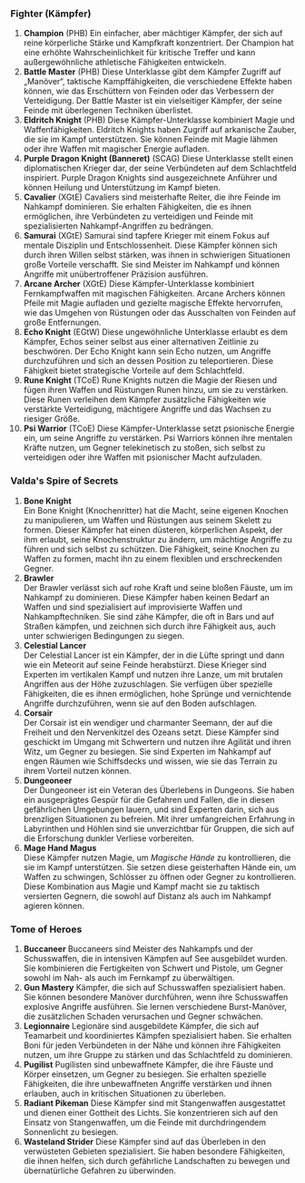 
### **Fighter (Kämpfer)**

1. **Champion** (PHB)
   Ein einfacher, aber mächtiger Kämpfer, der sich auf reine körperliche Stärke und Kampfkraft konzentriert. Der Champion hat eine erhöhte Wahrscheinlichkeit für kritische Treffer und kann außergewöhnliche athletische Fähigkeiten entwickeln.
    <br/>
2. **Battle Master** (PHB)
   Diese Unterklasse gibt dem Kämpfer Zugriff auf „Manöver“, taktische Kampffähigkeiten, die verschiedene Effekte haben können, wie das Erschüttern von Feinden oder das Verbessern der Verteidigung. Der Battle Master ist ein vielseitiger Kämpfer, der seine Feinde mit überlegenen Techniken überlistet.
    <br/>
3. **Eldritch Knight** (PHB)
   Diese Kämpfer-Unterklasse kombiniert Magie und Waffenfähigkeiten. Eldritch Knights haben Zugriff auf arkanische Zauber, die sie im Kampf unterstützen. Sie können Feinde mit Magie lähmen oder ihre Waffen mit magischer Energie aufladen.
    <br/>
4. **Purple Dragon Knight (Banneret)** (SCAG)
   Diese Unterklasse stellt einen diplomatischen Krieger dar, der seine Verbündeten auf dem Schlachtfeld inspiriert. Purple Dragon Knights sind ausgezeichnete Anführer und können Heilung und Unterstützung im Kampf bieten.
    <br/>
5. **Cavalier** (XGtE)
   Cavaliers sind meisterhafte Reiter, die ihre Feinde im Nahkampf dominieren. Sie erhalten Fähigkeiten, die es ihnen ermöglichen, ihre Verbündeten zu verteidigen und Feinde mit spezialisierten Nahkampf-Angriffen zu bedrängen.
    <br/>
6. **Samurai** (XGtE)
   Samurai sind tapfere Krieger mit einem Fokus auf mentale Disziplin und Entschlossenheit. Diese Kämpfer können sich durch ihren Willen selbst stärken, was ihnen in schwierigen Situationen große Vorteile verschafft. Sie sind Meister im Nahkampf und können Angriffe mit unübertroffener Präzision ausführen.
    <br/>
7. **Arcane Archer** (XGtE)
   Diese Kämpfer-Unterklasse kombiniert Fernkampfwaffen mit magischen Fähigkeiten. Arcane Archers können Pfeile mit Magie aufladen und gezielte magische Effekte hervorrufen, wie das Umgehen von Rüstungen oder das Ausschalten von Feinden auf große Entfernungen.
    <br/>
8. **Echo Knight** (EGtW)
   Diese ungewöhnliche Unterklasse erlaubt es dem Kämpfer, Echos seiner selbst aus einer alternativen Zeitlinie zu beschwören. Der Echo Knight kann sein Echo nutzen, um Angriffe durchzuführen und sich an dessen Position zu teleportieren. Diese Fähigkeit bietet strategische Vorteile auf dem Schlachtfeld.
    <br/>
9. **Rune Knight** (TCoE)
   Rune Knights nutzen die Magie der Riesen und fügen ihren Waffen und Rüstungen Runen hinzu, um sie zu verstärken. Diese Runen verleihen dem Kämpfer zusätzliche Fähigkeiten wie verstärkte Verteidigung, mächtigere Angriffe und das Wachsen zu riesiger Größe.
    <br/>
10. **Psi Warrior** (TCoE)
    Diese Kämpfer-Unterklasse setzt psionische Energie ein, um seine Angriffe zu verstärken. Psi Warriors können ihre mentalen Kräfte nutzen, um Gegner telekinetisch zu stoßen, sich selbst zu verteidigen oder ihre Waffen mit psionischer Macht aufzuladen.
    <br/>

### **Valda's Spire of Secrets**

1. **Bone Knight**  
    Ein Bone Knight (Knochenritter) hat die Macht, seine eigenen Knochen zu manipulieren, um Waffen und Rüstungen aus seinem Skelett zu formen. Dieser Kämpfer hat einen düsteren, körperlichen Aspekt, der ihm erlaubt, seine Knochenstruktur zu ändern, um mächtige Angriffe zu führen und sich selbst zu schützen. Die Fähigkeit, seine Knochen zu Waffen zu formen, macht ihn zu einem flexiblen und erschreckenden Gegner.
    <br/>
2. **Brawler**  
    Der Brawler verlässt sich auf rohe Kraft und seine bloßen Fäuste, um im Nahkampf zu dominieren. Diese Kämpfer haben keinen Bedarf an Waffen und sind spezialisiert auf improvisierte Waffen und Nahkampftechniken. Sie sind zähe Kämpfer, die oft in Bars und auf Straßen kämpfen, und zeichnen sich durch ihre Fähigkeit aus, auch unter schwierigen Bedingungen zu siegen.
    <br/>
3. **Celestial Lancer**  
    Der Celestial Lancer ist ein Kämpfer, der in die Lüfte springt und dann wie ein Meteorit auf seine Feinde herabstürzt. Diese Krieger sind Experten im vertikalen Kampf und nutzen ihre Lanze, um mit brutalen Angriffen aus der Höhe zuzuschlagen. Sie verfügen über spezielle Fähigkeiten, die es ihnen ermöglichen, hohe Sprünge und vernichtende Angriffe durchzuführen, wenn sie auf den Boden aufschlagen.
    <br/>
4. **Corsair**  
    Der Corsair ist ein wendiger und charmanter Seemann, der auf die Freiheit und den Nervenkitzel des Ozeans setzt. Diese Kämpfer sind geschickt im Umgang mit Schwertern und nutzen ihre Agilität und ihren Witz, um Gegner zu besiegen. Sie sind Experten im Nahkampf auf engen Räumen wie Schiffsdecks und wissen, wie sie das Terrain zu ihrem Vorteil nutzen können.
    <br/>
5. **Dungeoneer**  
    Der Dungeoneer ist ein Veteran des Überlebens in Dungeons. Sie haben ein ausgeprägtes Gespür für die Gefahren und Fallen, die in diesen gefährlichen Umgebungen lauern, und sind Experten darin, sich aus brenzligen Situationen zu befreien. Mit ihrer umfangreichen Erfahrung in Labyrinthen und Höhlen sind sie unverzichtbar für Gruppen, die sich auf die Erforschung dunkler Verliese vorbereiten.
    <br/>
6. **Mage Hand Magus**  
    Diese Kämpfer nutzen Magie, um _Magische Hände_ zu kontrollieren, die sie im Kampf unterstützen. Sie setzen diese geisterhaften Hände ein, um Waffen zu schwingen, Schlösser zu öffnen oder Gegner zu kontrollieren. Diese Kombination aus Magie und Kampf macht sie zu taktisch versierten Gegnern, die sowohl auf Distanz als auch im Nahkampf agieren können.


### **Tome of Heroes**

1. **Buccaneer**
    Buccaneers sind Meister des Nahkampfs und der Schusswaffen, die in intensiven Kämpfen auf See ausgebildet wurden. Sie kombinieren die Fertigkeiten von Schwert und Pistole, um Gegner sowohl im Nah- als auch im Fernkampf zu überwältigen.
    <br/>
2. **Gun Mastery**
    Kämpfer, die sich auf Schusswaffen spezialisiert haben. Sie können besondere Manöver durchführen, wenn ihre Schusswaffen explosive Angriffe ausführen. Sie lernen verschiedene Burst-Manöver, die zusätzlichen Schaden verursachen und Gegner schwächen.
    <br/>
3. **Legionnaire**
    Legionäre sind ausgebildete Kämpfer, die sich auf Teamarbeit und koordiniertes Kämpfen spezialisiert haben. Sie erhalten Boni für jeden Verbündeten in der Nähe und können ihre Fähigkeiten nutzen, um ihre Gruppe zu stärken und das Schlachtfeld zu dominieren.
    <br/>
4. **Pugilist**
    Pugilisten sind unbewaffnete Kämpfer, die ihre Fäuste und Körper einsetzen, um Gegner zu besiegen. Sie erhalten spezielle Fähigkeiten, die ihre unbewaffneten Angriffe verstärken und ihnen erlauben, auch in kritischen Situationen zu überleben.
    <br/>
5. **Radiant Pikeman**
    Diese Kämpfer sind mit Stangenwaffen ausgestattet und dienen einer Gottheit des Lichts. Sie konzentrieren sich auf den Einsatz von Stangenwaffen, um die Feinde mit durchdringendem Sonnenlicht zu besiegen.
    <br/>
6. **Wasteland Strider**
    Diese Kämpfer sind auf das Überleben in den verwüsteten Gebieten spezialisiert. Sie haben besondere Fähigkeiten, die ihnen helfen, sich durch gefährliche Landschaften zu bewegen und übernatürliche Gefahren zu überwinden.